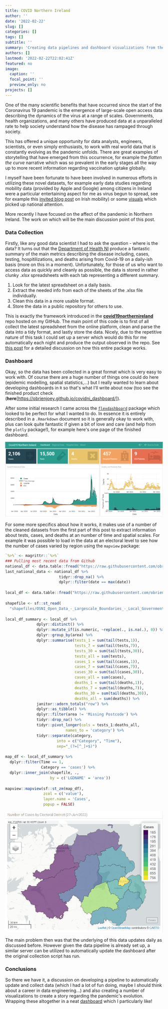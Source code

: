 ```yaml
---
title: COVID Northern Ireland
author: ''
date: '2022-02-22'
slug: []
categories: []
tags: []
subtitle: ''
summary: 'Creating data pipelines and dashboard visualizations from the COVID-19 Pandemic in Northern Ireland.'
authors: []
lastmod: '2022-02-22T22:02:41Z'
featured: no
image:
  caption: ''
  focal_point: ''
  preview_only: no
projects: []
---
```


One of the many scientific benefits that have occurred since the start of the Coronavirus 19 pandemic is the emergence of large-scale open access data describing the dynamics of the virus at a range of scales. Governments, health organizations, and many others have produced data at a unparalleled rate to help society understand how the disease has rampaged through society. 

This has offered a unique opportunity for data analysts, engineers, scientists, or even simply enthusiasts, to work with real world data that is constantly evolving as the pandemic unfolds. There are great examples of storytelling that have emerged from this occurrence, for example the _flatten the curve_ narrative which was so prevalent in the early stages all the way up to more recent information regarding vaccination uptake globally. 

I myself have been fortunate to have been involved in numerous efforts in utilizing these novel datasets, for example early data studies regarding mobility data (provided by Apple and Google) among citizens in Ireland were a particular entertaining aspect for me as virus begun to spread, see for example this [invited blog post](https://ecmiindmath.org/2020/07/01/covid-19-and-the-irish-routine/) on Irish mobility) or some [visuals]([https://twitter.com/obrienj_/status/1253248715940380677]) which picked up national attention.

More recently I have focused on the affect of the pandemic in Northern Ireland. The work on which will be the main discussion point of this post.

### Data Collection

Firstly, like any good data scientist I had to ask the question - where is the data? It turns out that the [Department of Health NI](https://www.health-ni.gov.uk/publications/daily-dashboard-updates-covid-19-november-2021) produce a fantastic summary of the main metrics describing the disease including, cases, testing, hospitilizations, and deaths arising from Covid-19 on a daily-ish basis (more on this in a moment). Unfortunately, for those of us who want to access data as quickly and cleanly as possible, the data is stored in rather clunky _.xlsx_ spreadsheets with each tab representing a different summary. 

1. Look for the latest spreadsheet on a daily basis.
2. Extract the needed info from each of the sheets of the .xlsx file individually.
3. Clean this data in a more usable format.
4. Store the data in a public repository for others to use.

This is exactly the framework introduced in the [**covid19northernireland**](https://github.com/obrienjoey/covid19northernireland) repo hosted on my GitHub. The main point of this code is to first of all collect the latest spreadsheet from the online platform, clean and parse the data into a tidy format, and lastly store the data. Nicely, due to the repetitive nature of this task I could set up a server which would do this for me automatically each night and produce the output observed in the repo. See [this post](https://www.joeyobrien.ie/post/20220130_covid19ni_data/) for a detailed discussion on how this entire package works.

### Dashboard

Okay, so the data has been collected in a great format which is very easy to work with. Of course there are a huge number of things one could do here (epidemic modelling, spatial statistics,...) but I really wanted to learn about developing dashboards in `R` so that's what I'll write about now (too see the finished product check (**here**[https://obrienjoey.github.io/covidni_dashboard/]). 

After some initial research I came across the [`flexdashboard`](https://rstudio.github.io/flexdashboard/index.html) package which looked to be perfect for what I wanted to do. In essence it is entirely described in a `.Rmarkdown` document so it is generally okay to work with, plus can look quite fantastic if given a bit of love and care (and help from the `plotly` package!), for example here's one page of the finished dashboard.   

![The Covid19 Northern Ireland Dashboard](covid_ni_dashboard.PNG)

For some more specifics about how it works, it makes use of a number of the cleaned datasets from the first part of this post to extract information about tests, cases, and deaths at an number of time and spatial scales. For example it was possible to load in the data at an electoral level to see how the number of cases varied by region using the `mapview` package:


```r
`%>%` <- magrittr::`%>%`
### Pulling most recent data from Github
national_df <- data.table::fread("https://raw.githubusercontent.com/obrienjoey/covid19northernireland/main/data/ni_covid_national.csv")
last_national_data <- national_df %>%
                        tidyr::drop_na() %>% 
                        dplyr::filter(date == max(date))

local_df <- data.table::fread("https://raw.githubusercontent.com/obrienjoey/covid19northernireland/main/data/ni_covid_local.csv")

shapefile <- sf::st_read(
  "shapefiles/OSNI_Open_Data_-_Largescale_Boundaries_-_Local_Government_Districts_(2012).shp", quiet = TRUE)

local_df_summary <- local_df %>%
              dplyr::distinct() %>%
              dplyr::mutate_if(is.numeric, ~replace(., is.na(.), 0)) %>%
              dplyr::group_by(area) %>%
              dplyr::summarise(tests_1 = sum(tail(tests,1)),
                               tests_7 = sum(tail(tests,7)),
                               tests_30 = sum(tail(tests,30)),
                               tests_all = sum(tests),
                               cases_1 = sum(tail(cases,1)),
                               cases_7 = sum(tail(cases,7)),
                               cases_30 = sum(tail(cases,30)),
                               cases_all = sum(cases),
                               deaths_1 = sum(tail(deaths,1)),
                               deaths_7 = sum(tail(deaths,7)),
                               deaths_30 = sum(tail(deaths,30)),
                               deaths_all = sum(deaths)) %>%
              janitor::adorn_totals("row") %>%
              dplyr::as_tibble() %>%
              dplyr::filter(area != 'Missing Postcode') %>%
              tidyr::drop_na() %>%
              tidyr::pivot_longer(cols = tests_1:deaths_all,
                           names_to = 'category') %>%
              tidyr::separate(category, 
                       into = c("Category", "Time"),
                       sep="_(?=[^_]+$)")

map_df <- local_df_summary %>%
  dplyr::filter(Time == 1,
                Category == 'cases') %>%
  dplyr::inner_join(shapefile, .,
                    by = c('LGDNAME' = 'area'))

mapview::mapview(sf::st_zm(map_df), 
                 zcol = c('value'),
                 layer.name = 'Cases',
                 popup = FALSE)
```

![The Covid19 Northern Ireland Dashboard](map.PNG)

The main problem then was that the underlying of this data updates daily as discussed before. However given the data pipeline is already set up, a similar server can be utilized to automatically update the dashboard after the original collection script has run. 

### Conclusions

So there we have it, a discussion on developing a pipeline to automatically update and collect data (which I had a lot of fun doing, maybe I should think about a career in data engineering...) and also creating a number of visualizations to create a story regarding the pandemic's evolution. Wrapping these altogether in a neat [dashboard](https://obrienjoey.github.io/covidni_dashboard/) which I particularly like! 
